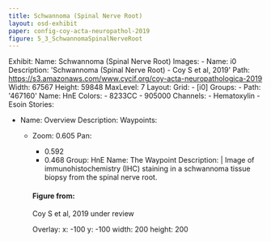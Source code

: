 ```yaml
---
title: Schwannoma (Spinal Nerve Root)
layout: osd-exhibit
paper: config-coy-acta-neuropathol-2019
figure: 5_3_SchwannomaSpinalNerveRoot
---
```

Exhibit:
  Name: Schwannoma (Spinal Nerve Root)
  Images:
    - Name: i0
      Description: 'Schwannoma (Spinal Nerve Root) - Coy S et al, 2019'
      Path: https://s3.amazonaws.com/www.cycif.org/coy-acta-neuropathologica-2019
      Width: 67567
      Height: 59848
      MaxLevel: 7
  Layout:
    Grid:
      - [i0]
  Groups:
    - Path: '467160'
      Name: HnE
      Colors:
        - 8233CC 
        - 905000
      Channels:
        - Hematoxylin
        - Esoin
  Stories:
  - Name: Overview
    Description: 
    Waypoints:
    - Zoom: 0.605
      Pan:
        - 0.592
        - 0.468
      Group: HnE
      Name: The Waypoint
      Description: |
        Image of immunohistochemistry (IHC) staining in a schwannoma tissue biopsy from the spinal nerve root.

        #### Figure from:

        Coy S et al, 2019 under review 

      Overlay:
        x: -100
        y: -100
        width: 200
        height: 200